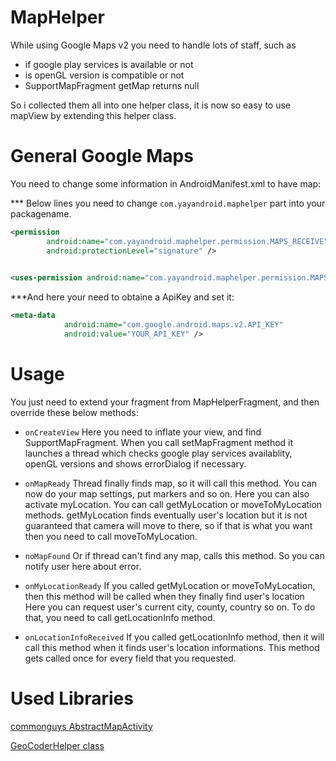 MapHelper
=========

While using Google Maps v2 you need to handle lots of staff, such as 
  * if google play services is available or not
  * is openGL version is compatible or not
  * SupportMapFragment getMap returns null
  
So i collected them all into one helper class, it is now so easy to use mapView by extending this helper class.

General Google Maps
===================

You need to change some information in AndroidManifest.xml to have map:

*** Below lines you need to change `com.yayandroid.maphelper` part into your packagename.

```xml
<permission
        android:name="com.yayandroid.maphelper.permission.MAPS_RECEIVE"
        android:protectionLevel="signature" />
        

<uses-permission android:name="com.yayandroid.maphelper.permission.MAPS_RECEIVE" />
```

***And here your need to obtaine a ApiKey and set it:

```xml
<meta-data
            android:name="com.google.android.maps.v2.API_KEY"
            android:value="YOUR_API_KEY" />
```

Usage
=====

You just need to extend your fragment from MapHelperFragment, and then override these below methods:

* `onCreateView`
Here you need to inflate your view, and find SupportMapFragment. When you call setMapFragment method it launches a thread which checks google play services availablity, openGL versions and shows errorDialog if necessary. 

* `onMapReady`
Thread finally finds map, so it will call this method. You can now do your map settings, put markers and so on.
Here you can also activate myLocation. You can call getMyLocation or moveToMyLocation methods. getMyLocation finds eventually user's location but it is not guaranteed that camera will move to there, so if that is what you want then you need to call moveToMyLocation.

* `noMapFound`
Or if thread can't find any map, calls this method. So you can notify user here about error.

* `onMyLocationReady`
If you called getMyLocation or moveToMyLocation, then this method will be called when they finally find user's location
Here you can request user's current city, county, country so on. To do that, you need to call getLocationInfo method.

* `onLocationInfoReceived`
If you called getLocationInfo method, then it will call this method when it finds user's location informations. This method gets called once for every field that you requested.


Used Libraries
==============

[commonguys AbstractMapActivity][1]

[GeoCoderHelper class][2]

[1]: https://github.com/commonsguy/cw-omnibus/blob/master/MapsV2/Popups/src/com/commonsware/android/mapsv2/popups/AbstractMapActivity.java
[2]: http://stackoverflow.com/a/15853124/1171484
